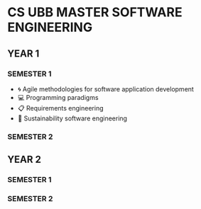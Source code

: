 # CS UBB MASTER SOFTWARE ENGINEERING

## YEAR 1

### SEMESTER 1
- 🌀 Agile methodologies for software application development
- 💻 Programming paradigms
- 📋 Requirements engineering
- 🌱 Sustainability software engineering

### SEMESTER 2

## YEAR 2

### SEMESTER 1

### SEMESTER 2